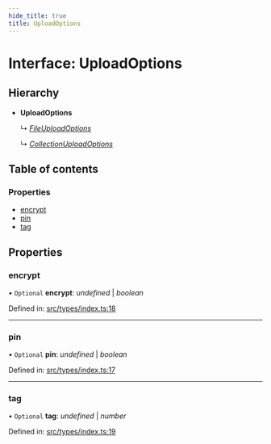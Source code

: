 ```yaml
---
hide_title: true
title: UploadOptions
---
```


# Interface: UploadOptions

## Hierarchy

* **UploadOptions**

  ↳ [*FileUploadOptions*](fileuploadoptions.md)

  ↳ [*CollectionUploadOptions*](collectionuploadoptions.md)

## Table of contents

### Properties

- [encrypt](uploadoptions.md#encrypt)
- [pin](uploadoptions.md#pin)
- [tag](uploadoptions.md#tag)

## Properties

### encrypt

• `Optional` **encrypt**: *undefined* \| *boolean*

Defined in: [src/types/index.ts:18](https://github.com/ethersphere/bee-js/blob/313830a/src/types/index.ts#L18)

___

### pin

• `Optional` **pin**: *undefined* \| *boolean*

Defined in: [src/types/index.ts:17](https://github.com/ethersphere/bee-js/blob/313830a/src/types/index.ts#L17)

___

### tag

• `Optional` **tag**: *undefined* \| *number*

Defined in: [src/types/index.ts:19](https://github.com/ethersphere/bee-js/blob/313830a/src/types/index.ts#L19)
